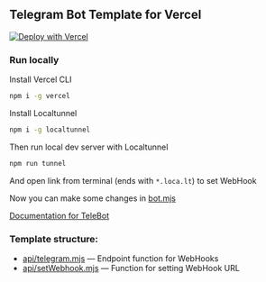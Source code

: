 ## Telegram Bot Template for Vercel

[![Deploy with Vercel](https://vercel.com/button)](https://vercel.com/new/clone?repository-url=https%3A%2F%2Fgithub.com%2FPonomareVlad%2FTeleVercelBot&env=TELEGRAM_BOT_TOKEN&envDescription=Telegram%20Bot%20Token%20from%20%40BotFather&project-name=telegram-bot&repo-name=telegram-bot)

### Run locally

Install Vercel CLI

```bash
npm i -g vercel
```

Install Localtunnel

```bash
npm i -g localtunnel
```

Then run local dev server with Localtunnel

```bash
npm run tunnel
```

And open link from terminal (ends with `*.loca.lt`) to set WebHook

Now you can make some changes in [bot.mjs](bot.mjs)

[Documentation for TeleBot](https://github.com/mullwar/telebot)

### Template structure:

- [api/telegram.mjs](api/telegram.mjs) — Endpoint function for WebHooks
- [api/setWebhook.mjs](api/setWebhook.mjs) — Function for setting WebHook URL
